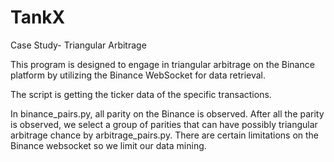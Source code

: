 # TankX
Case Study- Triangular Arbitrage 

This program is designed to engage in triangular arbitrage on the Binance platform by utilizing the Binance WebSocket for data retrieval.

The script is getting the ticker data of the specific transactions. 

In binance_pairs.py, all parity on the Binance is observed. After all the parity is observed, we select a group of parities that can have possibly triangular arbitrage chance by arbitrage_pairs.py. 
There are certain limitations on the Binance websocket so we limit our data mining. 


